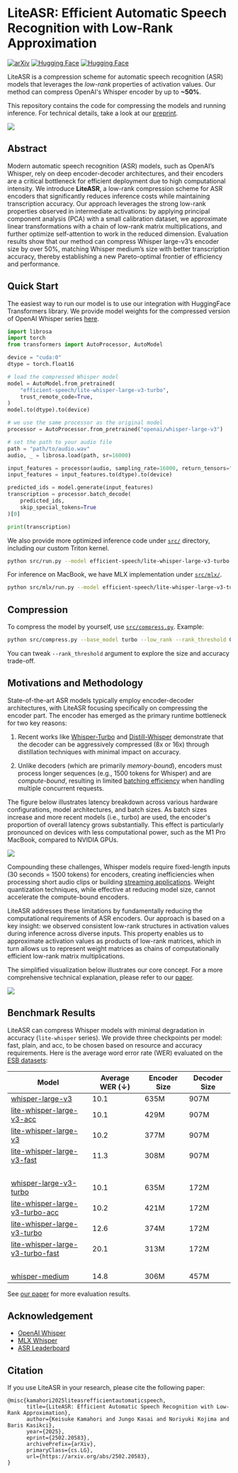 # LiteASR: Efficient Automatic Speech Recognition with Low-Rank Approximation
[![arXiv](https://img.shields.io/badge/arXiv-2502.20583-b31b1b.svg)](https://arxiv.org/abs/2502.20583)
[![Hugging Face](https://img.shields.io/badge/🤗%20Hugging%20Face-lite--whisper--large--v3--turbo-yellow)](https://huggingface.co/efficient-speech/lite-whisper-large-v3-turbo)
[![Hugging Face](https://img.shields.io/badge/🤗%20Hugging%20Face-lite--whisper--large--v3-yellow)](https://huggingface.co/efficient-speech/lite-whisper-large-v3)

LiteASR is a compression scheme for automatic speech recognition (ASR) models that leverages the _low-rank_ properties of activation values. Our method can compress OpenAI's Whisper encoder by up to **~50%**.

This repository contains the code for compressing the models and running inference. For technical details, take a look at our [preprint](https://arxiv.org/abs/2502.20583).

![](./assets/pareto.png)

## Abstract 

Modern automatic speech recognition (ASR) models, such as OpenAI’s Whisper, rely on deep encoder-decoder architectures, and their encoders are a critical bottleneck for efficient deployment due to high computational intensity. We introduce **LiteASR**, a low-rank compression scheme for ASR encoders that significantly reduces inference costs while maintaining transcription accuracy. Our approach leverages the strong low-rank properties observed in intermediate activations: by applying principal component analysis (PCA) with a small calibration dataset, we approximate linear transformations with a chain of low-rank matrix multiplications, and further optimize self-attention to work in the reduced dimension. Evaluation results show that our method can compress Whisper large-v3’s encoder size by over 50%, matching Whisper medium’s size with better transcription accuracy, thereby establishing a new Pareto-optimal frontier of efficiency and performance.

## Quick Start

The easiest way to run our model is to use our integration with HuggingFace Transformers library.
We provide model weights for the compressed version of OpenAI Whisper series [here](https://huggingface.co/efficient-speech).

```python
import librosa 
import torch
from transformers import AutoProcessor, AutoModel

device = "cuda:0"
dtype = torch.float16

# load the compressed Whisper model
model = AutoModel.from_pretrained(
    "efficient-speech/lite-whisper-large-v3-turbo", 
    trust_remote_code=True, 
)
model.to(dtype).to(device)

# we use the same processor as the original model
processor = AutoProcessor.from_pretrained("openai/whisper-large-v3")

# set the path to your audio file
path = "path/to/audio.wav"
audio, _ = librosa.load(path, sr=16000)

input_features = processor(audio, sampling_rate=16000, return_tensors="pt").input_features
input_features = input_features.to(dtype).to(device)

predicted_ids = model.generate(input_features)
transcription = processor.batch_decode(
    predicted_ids, 
    skip_special_tokens=True
)[0]

print(transcription)
```

We also provide more optimized inference code under [`src/`](./src/) directory, including our custom Triton kernel.

```bash
python src/run.py --model efficient-speech/lite-whisper-large-v3-turbo --audio-path <path-to-audio> 
```

For inference on MacBook, we have MLX implementation under [`src/mlx/`](./src/mlx/).

```bash
python src/mlx/run.py --model efficient-speech/lite-whisper-large-v3-turbo --audio-path <path-to-audio> 
```

## Compression 

To compress the model by yourself, use [`src/compress.py`](./src/compile.py). Example:

```bash
python src/compress.py --base_model turbo --low_rank --rank_threshold 0.99:0.999 --save_weight
```

You can tweak `--rank_threshold` argument to explore the size and accuracy trade-off.

## Motivations and Methodology

State-of-the-art ASR models typically employ encoder-decoder architectures, with LiteASR focusing specifically on compressing the encoder part. The encoder has emerged as the primary runtime bottleneck for two key reasons:

1. Recent works like [Whisper-Turbo](https://huggingface.co/openai/whisper-large-v3-turbo) and [Distill-Whisper](https://huggingface.co/distil-whisper/distil-large-v3) demonstrate that the decoder can be aggressively compressed (8x or 16x) through distillation techniques with minimal impact on accuracy.

2. Unlike decoders (which are primarily _memory-bound_), encoders must process longer sequences (e.g., 1500 tokens for Whisper) and are _compute-bound_, resulting in limited [batching efficiency](https://le.qun.ch/en/blog/2023/05/13/transformer-batching/) when handling multiple concurrent requests.

The figure below illustrates latency breakdown across various hardware configurations, model architectures, and batch sizes. As batch sizes increase and more recent models (i.e., turbo) are used, the encoder's proportion of overall latency grows substantially. This effect is particularly pronounced on devices with less computational power, such as the M1 Pro MacBook, compared to NVIDIA GPUs.

![](./assets/latency_breakdown.png)

Compounding these challenges, Whisper models require fixed-length inputs (30 seconds = 1500 tokens) for encoders, creating inefficiencies when processing short audio clips or building [streaming applications](https://github.com/ufal/whisper_streaming). Weight quantization techniques, while effective at reducing model size, cannot accelerate the compute-bound encoders.

LiteASR addresses these limitations by fundamentally reducing the computational requirements of ASR encoders. Our approach is based on a key insight: we observed consistent low-rank structures in activation values during inference across diverse inputs. This property enables us to approximate activation values as products of low-rank matrices, which in turn allows us to represent weight matrices as chains of computationally efficient low-rank matrix multiplications.

The simplified visualization below illustrates our core concept. For a more comprehensive technical explanation, please refer to our [paper](https://arxiv.org/abs/2502.20583).

![](./assets/idea.png)

## Benchmark Results

LiteASR can compress Whisper models with minimal degradation in accuracy (`lite-whisper` series). 
We provide three checkpoints per model: fast, plain, and acc, to be chosen based on resource and accuracy requirements.
Here is the average word error rate (WER) evaluated on the [ESB datasets](https://huggingface.co/datasets/hf-audio/esb-datasets-test-only-sorted):

| Model | Average WER (↓) | Encoder Size | Decoder Size |
|-------|----------------|--------------|--------------|
| [whisper-large-v3](https://huggingface.co/openai/whisper-large-v3) | 10.1 | 635M | 907M |
| [lite-whisper-large-v3-acc](https://huggingface.co/efficient-speech/lite-whisper-large-v3-acc) | 10.1 | 429M | 907M |
| [lite-whisper-large-v3](https://huggingface.co/efficient-speech/lite-whisper-large-v3) | 10.2 | 377M | 907M |
| [lite-whisper-large-v3-fast](https://huggingface.co/efficient-speech/lite-whisper-large-v3-fast) | 11.3 | 308M | 907M |
| &nbsp; | &nbsp; | &nbsp; | &nbsp; |
| [whisper-large-v3-turbo](https://huggingface.co/openai/whisper-large-v3-turbo) | 10.1 | 635M | 172M |
| [lite-whisper-large-v3-turbo-acc](https://huggingface.co/efficient-speech/lite-whisper-large-v3-turbo-acc) | 10.2 | 421M | 172M |
| [lite-whisper-large-v3-turbo](https://huggingface.co/efficient-speech/lite-whisper-large-v3-turbo) | 12.6 | 374M | 172M |
| [lite-whisper-large-v3-turbo-fast](https://huggingface.co/efficient-speech/lite-whisper-large-v3-turbo-fast) | 20.1 | 313M | 172M |
| &nbsp; | &nbsp; | &nbsp; | &nbsp; |
| [whisper-medium](https://huggingface.co/openai/whisper-medium) | 14.8 | 306M | 457M |

See [our paper](https://arxiv.org/abs/2502.20583) for more evaluation results.

## Acknowledgement

- [OpenAI Whisper](https://github.com/openai/whisper)
- [MLX Whisper](https://github.com/ml-explore/mlx-examples/tree/main/whisper)
- [ASR Leaderboard](https://github.com/huggingface/open_asr_leaderboard)

## Citation

If you use LiteASR in your research, please cite the following paper:

```
@misc{kamahori2025liteasrefficientautomaticspeech,
      title={LiteASR: Efficient Automatic Speech Recognition with Low-Rank Approximation}, 
      author={Keisuke Kamahori and Jungo Kasai and Noriyuki Kojima and Baris Kasikci},
      year={2025},
      eprint={2502.20583},
      archivePrefix={arXiv},
      primaryClass={cs.LG},
      url={https://arxiv.org/abs/2502.20583}, 
}
```
